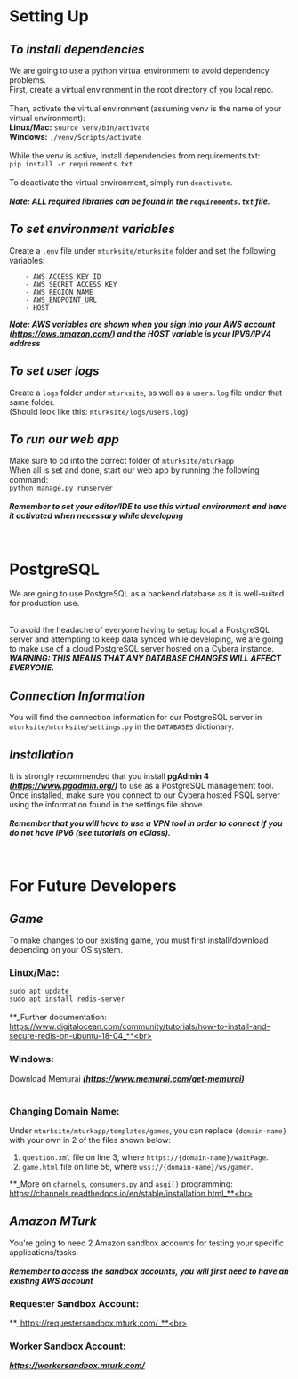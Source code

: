 # Setting Up

## _To install dependencies_
We are going to use a python virtual environment to avoid dependency problems.<br>
First, create a virtual environment in the root directory of you local repo.<br><br>
Then, activate the virtual environment (assuming venv is the name of your virtual environment):<br>
**Linux/Mac:** `source venv/bin/activate`<br>
**Windows:** `./venv/Scripts/activate`<br><br>
While the venv is active, install dependencies from requirements.txt:<br>
`pip install -r requirements.txt`<br><br>
To deactivate the virtual environment, simply run `deactivate`.<br><br>
**_Note: ALL required libraries can be found in the `requirements.txt` file._**

## _To set environment variables_
Create a `.env` file under `mturksite/mturksite` folder and set the following variables:

        - AWS_ACCESS_KEY_ID
        - AWS_SECRET_ACCESS_KEY
        - AWS_REGION_NAME
        - AWS_ENDPOINT_URL
        - HOST
**_Note: AWS variables are shown when you sign into your AWS account (https://aws.amazon.com/) and the HOST variable is your IPV6/IPV4 address_**

## _To set user logs_
Create a `logs` folder under `mturksite`, as well as a `users.log` file under that same folder.<br>
(Should look like this: `mturksite/logs/users.log`)

## _To run our web app_
Make sure to cd into the correct folder of `mturksite/mturkapp`<br>
When all is set and done, start our web app by running the following command:<br>
`python manage.py runserver`<br><br>
**_Remember to set your editor/IDE to use this virtual environment and have it activated when necessary while developing_**

<br>

# PostgreSQL

We are going to use PostgreSQL as a backend database as it is well-suited for production use.<br><br>

To avoid the headache of everyone having to setup local a PostgreSQL server and attempting to keep data synced while developing, we are going to make use of a cloud PostgreSQL server hosted on a Cybera instance. **_WARNING: THIS MEANS THAT ANY DATABASE CHANGES WILL AFFECT EVERYONE._**<br>

## _Connection Information_
You will find the connection information for our PostgreSQL server in `mturksite/mturksite/settings.py` in the `DATABASES` dictionary.

## _Installation_
It is strongly recommended that you install **pgAdmin 4** **_(https://www.pgadmin.org/)_** to use as a PostgreSQL management tool. Once installed, make sure you connect to our Cybera hosted PSQL server using the information found in the settings file above.<br><br>
**_Remember that you will have to use a VPN tool in order to connect if you do not have IPV6 (see tutorials on eClass)._**

<br>

# For Future Developers

## _Game_

To make changes to our existing game, you must first install/download depending on your OS system.<br>
### Linux/Mac:
`sudo apt update`<br>
`sudo apt install redis-server`<br><br>
**_Further documentation: https://www.digitalocean.com/community/tutorials/how-to-install-and-secure-redis-on-ubuntu-18-04_**<br>
### Windows:
Download Memurai **_(https://www.memurai.com/get-memurai)_**<br><br>
### Changing Domain Name:
Under `mturksite/mturkapp/templates/games`, you can replace `{domain-name}` with your own in 2 of the files shown below:<br>

1. `question.xml` file on line 3, where `https://{domain-name}/waitPage`.<br>
2. `game.html` file on line 56, where `wss://{domain-name}/ws/gamer`.<br>

**_More on `channels`, `consumers.py` and `asgi()` programming: https://channels.readthedocs.io/en/stable/installation.html_**<br>

## _Amazon MTurk_
You're going to need 2 Amazon sandbox accounts for testing your specific applications/tasks.<br><br>
**_Remember to access the sandbox accounts, you will first need to have an existing AWS account_**
### Requester Sandbox Account:
**_https://requestersandbox.mturk.com/_**<br>
### Worker Sandbox Account:
**_https://workersandbox.mturk.com/_**
